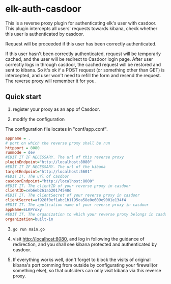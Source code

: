 # elk-auth-casdoor
This is a reverse proxy plugin for authenticating elk's user with casdoor. This plugin intercepts all users' requests towards kibana, check whether this user  is authenticated by casdoor. 

Request will be proceeded if this user has been correctly authenticated. 

If this user hasn't been correctly authenticated, request will be temporarly cached, and the user will be redirect to Casdoor login page. After user correctly logs in through casdoor, the cached request will be restored and sent to kibana. So it's ok if a POST request (or something other than GET) is intercepted, and user won't need to refill the form and resend the request. The reverse proxy will remember it for you.

## Quick start

1. register your proxy as an app of Casdoor.

2. modify the configuration

The configuration file locates in "conf/app.conf".
```ini
appname = .
# port on which the reverse proxy shall be run
httpport = 8080
runmode = dev
#EDIT IT IF NECESSARY. The url of this reverse proxy
pluginEndpoint="http://localhost:8080"
#EDIT IT IF NECESSARY. The url of the kibana 
targetEndpoint="http://localhost:5601"
#EDIT IT. The url of casdoor 
casdoorEndpoint="http://localhost:8000"
#EDIT IT. The clientID of your reverse proxy in casdoor  
clientID=ceb6eb261ab20174548d
#EDIT IT. The clientSecret of your reverse proxy in casdoor 
clientSecret=af928f0ef1abc1b1195ca58e0e609e9001e134f4
#EDIT IT. The application name of your reverse proxy in casdoor 
appName=ELKProxy
#EDIT IT. The organization to which your reverse proxy belongs in casdoor
organization=built-in
```
3. `go run main.go`

4. visit <http://localhost:8080>, and log in following the guidance of redirection, and you shall see kibana protected and authenticated by casdoor.

5. If everything works well, don't forget to block the visits of original kibana's port comming from outside by configurating your firewall(or something else), so that outsiders can only visit kibana via this reverse proxy.